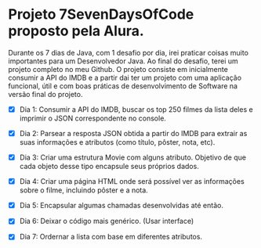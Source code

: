 # Projeto 7SevenDaysOfCode proposto pela Alura.

Durante os 7 dias de Java, com 1 desafio por dia, irei praticar coisas muito importantes para um Desenvolvedor Java.
Ao final do desafio, terei um projeto completo no meu Github. O projeto consiste em inicialmente consumir a API do IMDB  e a partir dai ter um projeto com uma aplicação funcional, útil e com boas práticas de desenvolvimento de Software na versão final do projeto.

- [x] Dia 1: Consumir a API do IMDB, buscar os top 250 filmes da lista deles e imprimir o JSON correspondente no console. 


- [x] Dia 2: Parsear a resposta JSON obtida a partir do IMDB para extrair as suas informações e atributos (como título, pôster, nota, etc).


- [x] Dia 3: Criar uma estrutura Movie com alguns atributo. Objetivo de que cada objeto desse tipo encapsule seus próprios dados.


- [x] Dia 4: Criar uma página HTML onde será possível ver as informações sobre o filme, incluindo pôster e a nota.


- [x] Dia 5: Encapsular algumas chamadas desenvolvidas até então.


- [x] Dia 6: Deixar o código mais genérico. (Usar interface)


- [x] Dia 7: Ordernar a lista com base em diferentes atributos.